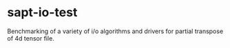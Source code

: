 # sapt-io-test
Benchmarking of a variety of i/o algorithms and drivers for partial transpose of 4d tensor file.
